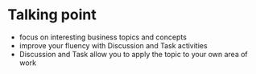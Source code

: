 # Talking point
- focus on interesting business topics and concepts
- improve your fluency with Discussion and Task activities
- Discussion and Task allow you to apply the topic to your own area of work